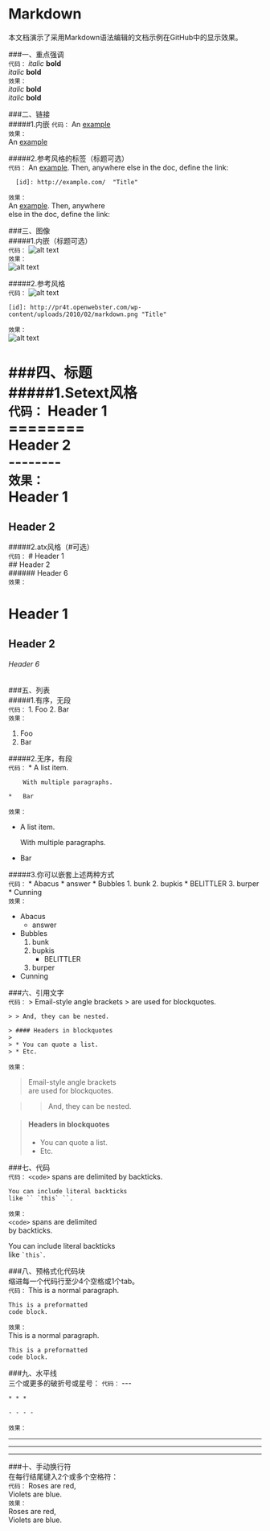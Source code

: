 Markdown  
========  
本文档演示了采用Markdown语法编辑的文档示例在GitHub中的显示效果。  

###一、重点强调  
`代码：`
    *italic*   **bold**  
    _italic_   __bold__  
`效果：`  
*italic*   **bold**  
_italic_   __bold__  
  
###二、链接  
#####1.内嵌 
`代码：`
    An [example](http://url.com/ "Title")  
`效果：`    
An [example](http://url.com/ "Title") 

#####2.参考风格的标签（标题可选）  
`代码：`
    An [example][id]. Then, anywhere
    else in the doc, define the link:
    
      [id]: http://example.com/  "Title"  
`效果：`  
An [example][id]. Then, anywhere  
else in the doc, define the link:

  [id]: http://example.com/  "Title" 
 
###三、图像  
#####1.内嵌（标题可选）  
`代码：`
    ![alt text](http://pr4t.openwebster.com/wp-content/uploads/2010/02/markdown.png "Title")  
`效果：`    
![alt text](http://pr4t.openwebster.com/wp-content/uploads/2010/02/markdown.png "Title") 

#####2.参考风格  
`代码：`
    ![alt text][id]
    
    [id]: http://pr4t.openwebster.com/wp-content/uploads/2010/02/markdown.png "Title"  
`效果：`    
![alt text][id]

[id]: http://pr4t.openwebster.com/wp-content/uploads/2010/02/markdown.png "Title"

###四、标题    
#####1.Setext风格  
`代码：`
    Header 1  
    ========  
    Header 2  
    --------    
`效果：`  
Header 1  
========  
Header 2  
-------- 

#####2.atx风格（#可选）  
`代码：`
    # Header 1    
    ## Header 2    
    ###### Header 6    
`效果：`  
# Header 1   
## Header 2    
###### Header 6  

###五、列表  
#####1.有序，无段  
`代码：`
    1.  Foo
    2.  Bar  
`效果：`  
1.  Foo  
2.  Bar   

#####2.无序，有段  
`代码：`
    *   A list item.
    
        With multiple paragraphs.

    *   Bar  
`效果：`  
* A list item.

  With multiple paragraphs.

* Bar  
  
#####3.你可以嵌套上述两种方式  
`代码：`
    *   Abacus
        * answer
    *   Bubbles
        1.  bunk
        2.  bupkis
            * BELITTLER
        3. burper
    *   Cunning  
`效果：`  
*   Abacus
    * answer
*   Bubbles
    1.  bunk
    2.  bupkis
        * BELITTLER
    3. burper
*   Cunning     
 
###六、引用文字  
`代码：`
    > Email-style angle brackets
    > are used for blockquotes.

    > > And, they can be nested.

    > #### Headers in blockquotes
    > 
    > * You can quote a list.
    > * Etc.  
`效果：`  
> Email-style angle brackets  
> are used for blockquotes.  

> > And, they can be nested.  

> #### Headers in blockquotes  
> 
> * You can quote a list.  
> * Etc.  
 
###七、代码  
`代码：`
    `<code>` spans are delimited
    by backticks.

    You can include literal backticks
    like `` `this` ``.  
`效果：`  
`<code>` spans are delimited  
by backticks.  

You can include literal backticks  
like `` `this` ``.  
 
###八、预格式化代码块  
缩进每一个代码行至少4个空格或1个tab。  
`代码：`
This is a normal paragraph.

    This is a preformatted
    code block.  
`效果：`  
This is a normal paragraph.  

    This is a preformatted  
    code block.  
  
###九、水平线     
三个或更多的破折号或星号：
`代码：`
    ---   

    * * *  

    - - - -   
`效果：`
  
---   

* * *  

- - - -   
 
###十、手动换行符  
在每行结尾键入2个或多个空格符：  
`代码：`
    Roses are red,     
    Violets are blue.  
`效果：`  
Roses are red,       
Violets are blue.    
